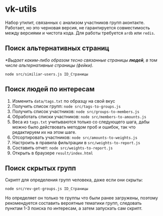 # vk-utils

Набор утилит, связанных с анализом участников групп аконтакте.
Работает, но это черновая версия, не гарантируется совместимость между версиями и чистота кода.
Для работы требуется `ardb` или `redis`.


## Поиск альтернативных страниц
_*Выдает каким-либо образом тесно связанные страницы __людей__, в том числе альтернативные страницы (фейки)._  

```
node src/similiar-users.js ID_Страницы
```

## Поиск людей по интересам

1. Изменить `data/tags.txt` по образцу на свой вкус
2. Получить список групп: `node src/tags-to-groups.js`
3. Получить список участников: `node src/groups-to-members.js`
4. Обработать списки участников: `node src/members-to-amounts.js`
5. Веса из `tags.txt` учитываются только со следующего шага, дабы можно было действовать
методом проб и ошибок, так что редактируем их на этом шаге.
6. Отсортировать участников: `node src/amounts-to-weights.js`
7. Настроить в правила фильтрации в `src/weights-to-report.js`
8. Составить отчет: `node src/weights-to-report.js`
9. Открыть в браузере `result/index.html`

## Поиск скрытых групп

Скрипт для определения групп человека, даже если они скрыты:   
```
node src/rev-get-groups.js ID_Страницы
```

Но определяет он только те группы что были ранее загружены, поэтому
рекомендуется составить вероятные тематики групп, следовать пунктам 1-3 поиска по интересам,
 а затем запускать сам скрипт.
